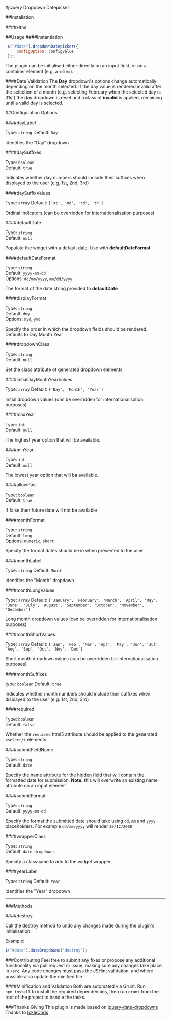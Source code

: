 #jQuery Dropdown Datepicker

<!-- **A simple date select plugin.**
####[Demo](http://icklechris.github.io/jquery-date-dropdowns/) -->

##Installation
<!-- ####Bower
`bower install -S jquery-date-dropdowns` -->
####Html
<script src="../dist/jquery-dropdown-datepicker.min.js"></script>

##Usage
####Instantiation

```js
 $("#date").dropdownDatepicker({
     configOption: configValue
 });
```

The plugin can be initialised either directly on an input field, or on a container element (e.g. a `<div>`).

####Date Validation
The **Day** dropdown's options change automatically depending on the month selected. If the day value is rendered invalid after the selection of a month (e.g. selecting February when the selected day is 31st) the day dropdown is reset and a class of **invalid** is applied, remaining until a valid day is selected.

##Configuration Options

####dayLabel

Type: `string`
Default: `Day`

Identifies the "Day" dropdown

####daySuffixes

Type: `boolean`  
Default: `true`

Indicates whether day numbers should include their suffixes when displayed to the user (e.g. 1st, 2nd, 3rd)

####daySuffixValues

Type: `array`
Default: `['st', 'nd', 'rd', 'th']`

Ordinal indicators (can be overridden for internationalisation purposes)

####defaultDate

Type: `string`  
Default: `null`

Populate the widget with a default date. Use with **defaultDateFormat**

####defaultDateFormat

Type: `string`  
Default: `yyyy-mm-dd`  
Options: `dd/mm/yyyy`, `mm/dd/yyyy`

The format of the date string provided to **defaultDate**

####displayFormat

Type: `string`  
Default: `dmy`  
Options: `myd`, `ymd`

Specify the order in which the dropdown fields should be rendered. Defaults to Day Month Year

####dropdownClass

Type: `string`  
Default: `null`  

Set the class attribute of generated dropdown elements

####initialDayMonthYearValues

Type: `array`
Default: `['Day', 'Month', 'Year']`

Initial dropdown values (can be overridden for internationalisation purposes)

####maxYear

Type: `int`  
Default: `null`

The highest year option that will be available.


####minYear

Type: `int`  
Default: `null`

The lowest year option that will ba available.


####allowPast

Type: `boolean`  
Default: `true`

If false then future date will not be available

####monthFormat

Type: `string`  
Default: `long`  
Options: `numeric`, `short`

Specify the format dates should be in when presented to the user

####monthLabel

Type: `string`
Default: `Month`

Identifies the "Month" dropdown

####monthLongValues

Type: `array`
Default: `['January', 'February', 'March', 'April', 'May', 'June', 'July', 'August', 'September', 'October', 'November', 'December']`

Long month dropdown values (can be overridden for internationalisation purposes)

####monthShortValues

Type: `array`
Default: `['Jan', 'Feb', 'Mar', 'Apr', 'May', 'Jun', 'Jul', 'Aug', 'Sep', 'Oct', 'Nov', 'Dec']`

Short month dropdown values (can be overridden for internationalisation purposes)

####monthSuffixes

type: `boolean`
Default: `true`

Indicates whether month numbers should include their suffixes when displayed to the user (e.g. 1st, 2nd, 3rd)

####required

Type: `boolean`  
Default: `false`

Whether the `required` html5 attribute should be applied to the generated `<select/>` elements

####submitFieldName

Type: `string`  
Default: `date`  

Specify the name attribute for the hidden field that will contain the formatted date for submission. **Note:** this will overwrite an existing name attribute on an input element

####submitFormat

Type: `string`  
Default: `yyyy-mm-dd`  

Specify the format the submitted date should take using `dd`, `mm` and `yyyy` placeholders. For example `dd/mm/yyyy` will render `30/12/2000`

####wrapperClass

Type: `string`  
Default: `date-dropdowns`  

Specify a classname to add to the widget wrapper

####yearLabel

Type: `string`
Default: `Year`

Identifies the "Year" dropdown

---

###Methods

####destroy

Call the destroy method to undo any changes made during the plugin's initialisation.

Example:

```js
$("#date").dateDropdowns('destroy');
```

###Contributing
Feel free to submit any fixes or propose any additional functionality via pull request or issue, making sure any changes take place in `/src`. Any code changes must pass the JSHint validation, and where possible also update the minified file.

####Minification and Validation
Both are automated via Grunt. Run `npm_install` to install the required dependencies, then run `grunt` from the root of the project to handle the tasks.


###Thanks Giving
This plugin is made based on [jquery-date-dropdowns](https://github.com/IckleChris/jquery-date-dropdowns)
Thanks to [IckleChris](https://github.com/IckleChris)
